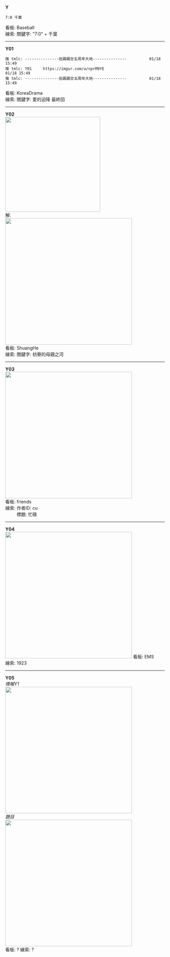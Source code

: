 **Y**  
```
7:0 千葉 
```
看板: Baseball  
線索: 關鍵字: "7:0" + 千葉  
- - -
**Y01**
```
推 tmlc: ---------------批踢踢廿五周年大地---------------          01/18 15:49
推 tmlc: Y01     https://imgur.com/a/nprM9YE                       01/18 15:49
推 tmlc: ---------------批踢踢廿五周年大地---------------          01/18 15:49
```
看板: KoreaDrama  
線索: 關鍵字: 愛的迫降 最終回  
- - -
**Y02**  
<img src="https://i.imgur.com/U1h5MiR.jpg" width="300" hidth="500">  
解:  
<img src="https://i.imgur.com/mLTO4Zp.jpg" width="400" hidth="300">  
看板: ShuangHe  
線索: 關鍵字: 枋寮的母親之河  
- - -
**Y03**  
<img src="https://i.imgur.com/I462RYP.png" width="400" hidth="300">  
看板: friends  
線索: 作者ID: cu  
&emsp;&emsp;&nbsp;&nbsp;標題: 忙碌  
- - -
**Y04**  
<img src="https://imgur.com/Yheyuj9.jpg" width="400" hidth="300">
看板: EMS  
線索: 1923  
- - -
**Y05**  
*情報Y1*  
<img src="https://i.imgur.com/CK6MCop.png" width="400" hidth="300">  
*題目*  
<img src="https://i.imgur.com/PxtcayA.png" width="400" hidth="300">  
看板: ? 
線索: ?  
